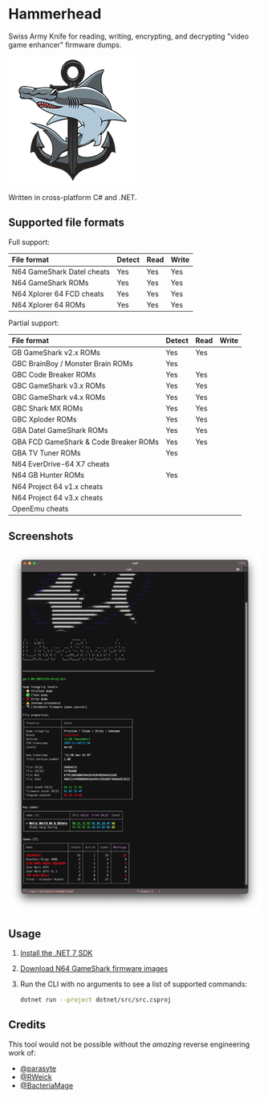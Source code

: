 # Hammerhead

Swiss Army Knife for reading, writing, encrypting, and decrypting "video game enhancer" firmware dumps.

![Hammerhead icon](/assets/images/hammerhead-icon-256.png)

Written in cross-platform C# and .NET.

## Supported file formats

Full support:

| File format                | Detect | Read | Write |
|:-------------------------- |:------ |:---- |:----- |
| N64 GameShark Datel cheats | Yes    | Yes  | Yes   |
| N64 GameShark ROMs         | Yes    | Yes  | Yes   |
| N64 Xplorer 64 FCD cheats  | Yes    | Yes  | Yes   |
| N64 Xplorer 64 ROMs        | Yes    | Yes  | Yes   |

Partial support:

| File format                           | Detect | Read | Write |
|:------------------------------------- |:------ |:---- |:----- |
| GB GameShark v2.x ROMs                | Yes    | Yes  |       |
| GBC BrainBoy / Monster Brain ROMs     | Yes    |      |       |
| GBC Code Breaker ROMs                 | Yes    | Yes  |       |
| GBC GameShark v3.x ROMs               | Yes    | Yes  |       |
| GBC GameShark v4.x ROMs               | Yes    | Yes  |       |
| GBC Shark MX ROMs                     | Yes    | Yes  |       |
| GBC Xploder ROMs                      | Yes    | Yes  |       |
| GBA Datel GameShark ROMs              | Yes    | Yes  |       |
| GBA FCD GameShark & Code Breaker ROMs | Yes    | Yes  |       |
| GBA TV Tuner ROMs                     | Yes    |      |       |
| N64 EverDrive-64 X7 cheats            |        |      |       |
| N64 GB Hunter ROMs                    | Yes    |      |       |
| N64 Project 64 v1.x cheats            |        |      |       |
| N64 Project 64 v3.x cheats            |        |      |       |
| OpenEmu cheats                        |        |      |       |

## Screenshots

![Screenshot of hammerhead rom-info CLI output](/assets/screenshots/hammerhead-screenshot-20230518.png)

## Usage

1. [Install the .NET 7 SDK](https://learn.microsoft.com/en-us/dotnet/core/install/)

2. [Download N64 GameShark firmware images](https://github.com/LibreShark/sharkdumps)

3. Run the CLI with no arguments to see a list of supported commands:

    ```bash
    dotnet run --project dotnet/src/src.csproj
    ```

## Credits

This tool would not be possible without the _amazing_ reverse engineering work of:

- [@parasyte](https://github.com/parasyte)
- [@RWeick](https://github.com/RWeick/REF1329-N64-Gameshark-Clone)
- [@BacteriaMage](https://github.com/BacteriaMage/n64-gameshark-data-model)
